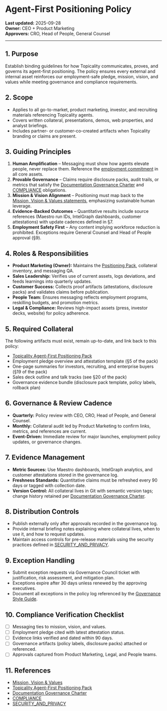 # Agent-First Positioning Policy

**Last updated:** 2025-09-28  
**Owner:** CEO + Product Marketing  
**Approvers:** CRO, Head of People, General Counsel

---

## 1. Purpose
Establish binding guidelines for how Topicality communicates, proves, and governs its agent-first positioning. The policy ensures every external and internal asset reinforces our employment-safe pledge, mission, vision, and values while meeting governance and compliance requirements.

## 2. Scope
- Applies to all go-to-market, product marketing, investor, and recruiting materials referencing Topicality agents.
- Covers written collateral, presentations, demos, web properties, and analyst briefings.
- Includes partner- or customer-co-created artifacts when Topicality branding or claims are present.

## 3. Guiding Principles
1. **Human Amplification** – Messaging must show how agents elevate people, never replace them. Reference the [employment commitment](../sales/topicality-agent-first-positioning-pack.md#5-the-employment-commitment-external-social-contract) in all core assets.
2. **Provable Governance** – Claims require disclosure packs, audit trails, or metrics that satisfy the [Documentation Governance Charter](../governance/documentation-charter.md) and [COMPLIANCE](../COMPLIANCE.md) obligations.
3. **Mission & Vision Alignment** – Positioning must map back to the [Mission, Vision & Values statements](../governance/mission-vision-values.md), emphasizing sustainable human leverage.
4. **Evidence-Backed Outcomes** – Quantitative results include source references (Maestro run IDs, IntelGraph dashboards, customer attestations) with update cadences defined in §7.
5. **Employment Safety First** – Any content implying workforce reduction is prohibited. Exceptions require General Counsel and Head of People approval (§9).

## 4. Roles & Responsibilities
- **Product Marketing (Owner):** Maintains the [Positioning Pack](../sales/topicality-agent-first-positioning-pack.md), collateral inventory, and messaging QA.
- **Sales Leadership:** Verifies use of current assets, logs deviations, and feeds learnings into quarterly updates.
- **Customer Success:** Collects proof artifacts (attestations, disclosure packs) and validates claims before publication.
- **People Team:** Ensures messaging reflects employment programs, reskilling budgets, and promotion metrics.
- **Legal & Compliance:** Reviews high-impact assets (press, investor decks, website) for policy adherence.

## 5. Required Collateral
The following artifacts must exist, remain up-to-date, and link back to this policy:
- [Topicality Agent-First Positioning Pack](../sales/topicality-agent-first-positioning-pack.md)
- Employment pledge overview and attestation template (§5 of the pack)
- One-page summaries for investors, recruiting, and enterprise buyers (§19 of the pack)
- Sales deck outline and talk tracks (see §20 of the pack)
- Governance evidence bundle (disclosure pack template, policy labels, rollback plan)

## 6. Governance & Review Cadence
- **Quarterly:** Policy review with CEO, CRO, Head of People, and General Counsel.
- **Monthly:** Collateral audit led by Product Marketing to confirm links, metrics, and references are current.
- **Event-Driven:** Immediate review for major launches, employment policy updates, or governance changes.

## 7. Evidence Management
- **Metric Sources:** Use Maestro dashboards, IntelGraph analytics, and customer attestations stored in the governance log.
- **Freshness Standards:** Quantitative claims must be refreshed every 90 days or tagged with collection date.
- **Version Control:** All collateral lives in Git with semantic version tags; change history retained per [Documentation Governance Charter](../governance/documentation-charter.md#version-control-and-change-management).

## 8. Distribution Controls
- Publish externally only after approvals recorded in the governance log.
- Provide internal briefing notes explaining where collateral lives, when to use it, and how to request updates.
- Maintain access controls for pre-release materials using the security practices defined in [SECURITY_AND_PRIVACY](../SECURITY_AND_PRIVACY.md).

## 9. Exception Handling
- Submit exception requests via Governance Council ticket with justification, risk assessment, and mitigation plan.
- Exceptions expire after 30 days unless renewed by the approving executives.
- Document all exceptions in the policy log referenced by the [Governance Style Guide](../governance/style-guide.md).

## 10. Compliance Verification Checklist
- [ ] Messaging ties to mission, vision, and values.
- [ ] Employment pledge cited with latest attestation status.
- [ ] Evidence links verified and dated within 90 days.
- [ ] Governance artifacts (policy labels, disclosure packs) attached or referenced.
- [ ] Approvals captured from Product Marketing, Legal, and People teams.

## 11. References
- [Mission, Vision & Values](../governance/mission-vision-values.md)
- [Topicality Agent-First Positioning Pack](../sales/topicality-agent-first-positioning-pack.md)
- [Documentation Governance Charter](../governance/documentation-charter.md)
- [COMPLIANCE](../COMPLIANCE.md)
- [SECURITY_AND_PRIVACY](../SECURITY_AND_PRIVACY.md)
